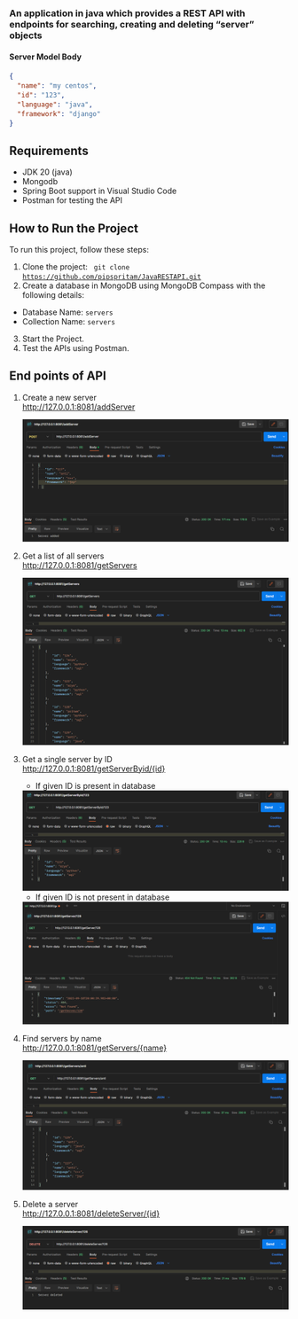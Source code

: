 <h3>An application in java which provides a REST API with endpoints for searching, creating and deleting “server” objects</h3>

<h4>Server Model Body</h4>

```json
{
  "name": "my centos",
  "id": "123",
  "language": "java",
  "framework": "django"
}
```

## Requirements
* JDK 20 (java)
* Mongodb
* Spring Boot support in Visual Studio Code
* Postman for testing the API


## How to Run the Project
To run this project, follow these steps:
1. Clone the project: <code> git clone https://github.com/pipspritam/JavaRESTAPI.git </code>
2. Create a database in MongoDB using MongoDB Compass with the following details:
- Database Name: `servers`
- Collection Name: `servers`
3. Start the Project.
4. Test the APIs using Postman.


## End points of API
1. Create a new server <br>
   http://127.0.0.1:8081/addServer
   
   <img src="./screenshots/addServer.png">
   
3. Get a list of all servers <br>
   http://127.0.0.1:8081/getServers
   
   <img src="./screenshots/getServers.png">
   
5. Get a single server by ID <br>
   http://127.0.0.1:8081/getServerByid/{id}
   * If given ID is present in database <br>
     
   <img src="./screenshots/getServerByid.png">
   
   * If given ID is not present in database <br>
     
   <img src="./screenshots/getServerByidNo.png">
   
6. Find servers by name <br>
   http://127.0.0.1:8081/getServers/{name}

   <img src="./screenshots/gerServersByName.png">
   
7. Delete a server <br>
   http://127.0.0.1:8081/deleteServer/{id} 

   <img src="./screenshots/deleteServer.png">  


